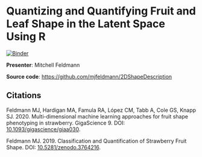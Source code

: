 # Quantizing and Quantifying Fruit and Leaf Shape in the Latent Space Using R

[![Binder](https://mybinder.org/badge_logo.svg)](https://mybinder.org/v2/gh/phenome-force/2DShapeDescription-workshop/master?urlpath=rstudio)

**Presenter**: Mitchell Feldmann

**Source code**: https://github.com/mjfeldmann/2DShapeDescription


## Citations

Feldmann MJ, Hardigan MA, Famula RA, López CM, Tabb A, Cole GS, Knapp SJ. 2020. Multi-dimensional machine learning approaches for fruit shape phenotyping in strawberry. GigaScience 9. DOI: [10.1093/gigascience/giaa030](https://doi.org/10.1093/gigascience/giaa030).

Feldmann MJ. 2019. Classification and Quantification of Strawberry Fruit Shape. DOI: [10.5281/zenodo.3764216](https://doi.org/10.5281/zenodo.3764216).
